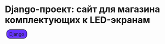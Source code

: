 # Django-проект: сайт для магазина комплектующих к LED-экранам

<span class="stack" style="background: #6633FF;border: 1px solid black;border-radius: 12px;padding: 5px 8px;font-color: white;text-align: center;margin: 5px;">Django</span> 